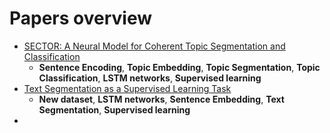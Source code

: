 # Papers overview
* [SECTOR: A Neural Model for Coherent Topic Segmentation and Classification](https://doi.org/10.1162/tacl_a_00261)
  * **Sentence Encoding**, **Topic Embedding**, **Topic Segmentation**, **Topic Classification**, **LSTM networks**, **Supervised learning**
* [Text Segmentation as a Supervised Learning Task](https://doi.org/10.48550/arXiv.1803.09337)
  * **New dataset**, **LSTM networks**, **Sentence Embedding**, **Text Segmentation**, **Supervised learning**
* 
